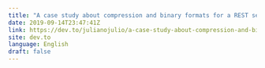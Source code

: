 ```yaml
---
title: "A case study about compression and binary formats for a REST service"
date: 2019-09-14T23:47:41Z
link: https://dev.to/julianojulio/a-case-study-about-compression-and-binary-formats-for-a-rest-service-3235?utm_medium=RSS&utm_source=news.12bit.vn
site: dev.to
language: English
draft: false
---
```

